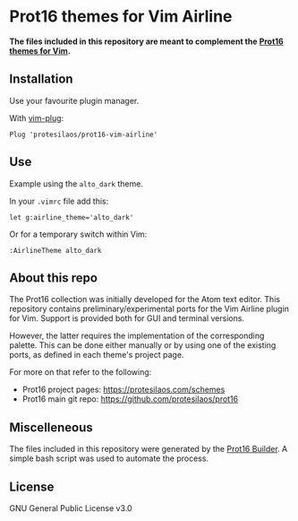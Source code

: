 # Prot16 themes for Vim Airline

**The files included in this repository are meant to complement the [Prot16 themes for Vim](https://github.com/protesilaos/prot16-vim).**

## Installation

Use your favourite plugin manager.

With [vim-plug](https://github.com/junegunn/vim-plug):

```vim
Plug 'protesilaos/prot16-vim-airline'
```

## Use

Example using the `alto_dark` theme.

In your `.vimrc` file add this:

```
let g:airline_theme='alto_dark'
```

Or for a temporary switch within Vim:

```
:AirlineTheme alto_dark
```

## About this repo

The Prot16 collection was initially developed for the Atom text editor. This repository contains preliminary/experimental ports for the Vim Airline plugin for Vim. Support is provided both for GUI and terminal versions. 

However, the latter requires the implementation of the corresponding palette. This can be done either manually or by using one of the existing ports, as defined in each theme's project page.

For more on that refer to the following:

- Prot16 project pages: https://protesilaos.com/schemes
- Prot16 main git repo: https://github.com/protesilaos/prot16

## Miscelleneous

The files included in this repository were generated by the [Prot16 Builder](https://github.com/protesilaos/prot16-builder). A simple bash script was used to automate the process.

## License

GNU General Public License v3.0

